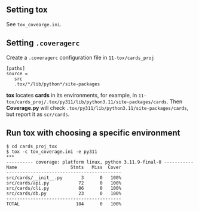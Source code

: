 ## Setting tox

See `tox_covearge.ini`.

## Setting `.coveragerc`

Create a `.coveragerc` configuration file in `11-tox/cards_proj`
```
[paths]
source = 
   src
   .tox/*/lib/python*/site-packages
```

**tox** locates **cards** in its environments, for example, in `11-tox/cards_proj/.tox/py311/lib/python3.11/site-packages/cards`.
Then **Coverage.py** will check `.tox/py311/lib/python3.11/site-packages/cards`, but report it as `scr/cards`.

## Run tox with choosing a specific environment
```unix
$ cd cards_proj_tox
$ tox -c tox_coverage.ini -e py311
***
---------- coverage: platform linux, python 3.11.9-final-0 -----------
Name                    Stmts   Miss  Cover
-------------------------------------------
src/cards/__init__.py       3      0   100%
src/cards/api.py           72      0   100%
src/cards/cli.py           86      0   100%
src/cards/db.py            23      0   100%
-------------------------------------------
TOTAL                     184      0   100%
```